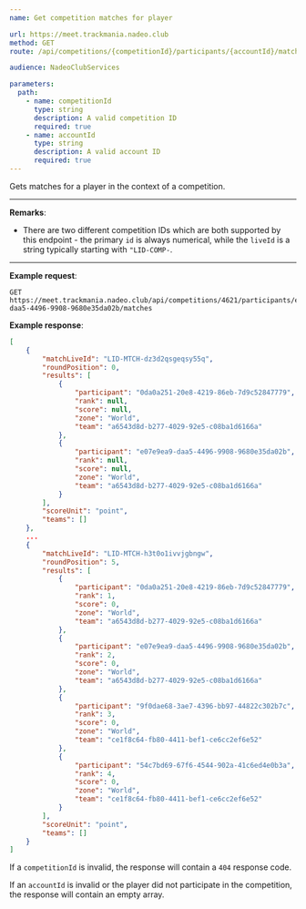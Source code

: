 ```yaml
---
name: Get competition matches for player

url: https://meet.trackmania.nadeo.club
method: GET
route: /api/competitions/{competitionId}/participants/{accountId}/matches

audience: NadeoClubServices

parameters:
  path:
    - name: competitionId
      type: string
      description: A valid competition ID
      required: true
    - name: accountId
      type: string
      description: A valid account ID
      required: true
---
```


Gets matches for a player in the context of a competition.

---

**Remarks**:
- There are two different competition IDs which are both supported by this endpoint - the primary `id` is always numerical, while the `liveId` is a string typically starting with `"LID-COMP-`.

---

**Example request**:
```plain
GET https://meet.trackmania.nadeo.club/api/competitions/4621/participants/e07e9ea9-daa5-4496-9908-9680e35da02b/matches
```

**Example response**:
```json
[
    {
        "matchLiveId": "LID-MTCH-dz3d2qsgeqsy55q",
        "roundPosition": 0,
        "results": [
            {
                "participant": "0da0a251-20e8-4219-86eb-7d9c52847779",
                "rank": null,
                "score": null,
                "zone": "World",
                "team": "a6543d8d-b277-4029-92e5-c08ba1d6166a"
            },
            {
                "participant": "e07e9ea9-daa5-4496-9908-9680e35da02b",
                "rank": null,
                "score": null,
                "zone": "World",
                "team": "a6543d8d-b277-4029-92e5-c08ba1d6166a"
            }
        ],
        "scoreUnit": "point",
        "teams": []
    },
    ...
    {
        "matchLiveId": "LID-MTCH-h3t0o1ivvjgbngw",
        "roundPosition": 5,
        "results": [
            {
                "participant": "0da0a251-20e8-4219-86eb-7d9c52847779",
                "rank": 1,
                "score": 0,
                "zone": "World",
                "team": "a6543d8d-b277-4029-92e5-c08ba1d6166a"
            },
            {
                "participant": "e07e9ea9-daa5-4496-9908-9680e35da02b",
                "rank": 2,
                "score": 0,
                "zone": "World",
                "team": "a6543d8d-b277-4029-92e5-c08ba1d6166a"
            },
            {
                "participant": "9f0dae68-3ae7-4396-bb97-44822c302b7c",
                "rank": 3,
                "score": 0,
                "zone": "World",
                "team": "ce1f8c64-fb80-4411-bef1-ce6cc2ef6e52"
            },
            {
                "participant": "54c7bd69-67f6-4544-902a-41c6ed4e0b3a",
                "rank": 4,
                "score": 0,
                "zone": "World",
                "team": "ce1f8c64-fb80-4411-bef1-ce6cc2ef6e52"
            }
        ],
        "scoreUnit": "point",
        "teams": []
    }
]
```

If a `competitionId` is invalid, the response will contain a `404` response code.

If an `accountId` is invalid or the player did not participate in the competition, the response will contain an empty array.

